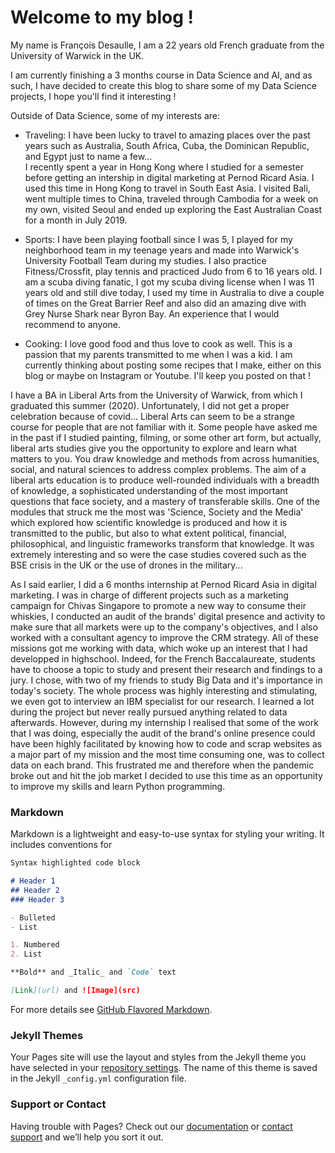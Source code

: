 # Welcome to my blog !

My name is François Desaulle, I am a 22 years old French graduate from the University of Warwick in the UK. 

I am currently finishing a 3 months course in Data Science and AI, and as such, I have decided to create this blog to share some of my Data Science projects, I hope you'll find it interesting ! 

Outside of Data Science, some of my interests are:

- Traveling: I have been lucky to travel to amazing places over the past years such as Australia, South Africa, Cuba, the Dominican Republic, and Egypt just to name a few...  
I recently spent a year in Hong Kong where I studied for a semester before getting an intership in digital marketing at Pernod Ricard Asia. I used this time in Hong Kong to travel in South East Asia. I visited Bali, went multiple times to China, traveled through Cambodia for a week on my own, visited Seoul and ended up exploring the East Australian Coast for a month in July 2019.

- Sports: I have been playing football since I was 5, I played for my neighborhood team in my teenage years and made into Warwick's University Football Team during my studies. I also practice Fitness/Crossfit, play tennis and practiced Judo from 6 to 16 years old. I am a scuba diving fanatic, I got my scuba diving license when I was 11 years old and still dive today, I used my time in Australia to dive a couple of times on the Great Barrier Reef and also did an amazing dive with Grey Nurse Shark near Byron Bay. An experience that I would recommend to anyone. 

- Cooking: I love good food and thus love to cook as well. This is a passion that my parents transmitted to me when I was a kid. I am currently thinking about posting some recipes that I make, either on this blog or maybe on Instagram or Youtube. I'll keep you posted on that !


I have a BA in Liberal Arts from the University of Warwick, from which I graduated this summer (2020). Unfortunately, I did not get a proper celebration because of covid...
Liberal Arts can seem to be a strange course for people that are not familiar with it. Some people have asked me in the past if I studied painting, filming, or some other art form, but actually, liberal arts studies give you the opportunity to explore and learn what matters to you. 
You draw knowledge and methods from across humanities, social, and natural sciences to address complex problems. The aim of a liberal arts education is to produce well-rounded individuals with a breadth of knowledge, a sophisticated understanding of the most important questions that face society, and a mastery of transferable skills.
One of the modules that struck me the most was 'Science, Society and the Media' which explored how scientific knowledge is produced and how it is transmitted to the public, but also to what extent political, financial, philosophical, and linguistic frameworks transform that knowledge. It was extremely interesting and so were the case studies covered such as the BSE crisis in the UK or the use of drones in the military... 

As I said earlier, I did a 6 months internship at Pernod Ricard Asia in digital marketing. I was in charge of different projects such as a marketing campaign for Chivas Singapore to promote a new way to consume their whiskies, I conducted an audit of the brands' digital presence and activity to make sure that all markets were up to the company's objectives, and I also worked with a consultant agency to improve the CRM strategy. All of these missions got me working with data, which woke up an interest that I had developped in highschool. Indeed, for the French Baccalaureate, students have to choose a topic to study and present their research and findings to a jury. I chose, with two of my friends to study Big Data and it's importance in today's society. The whole process was highly interesting and stimulating, we even got to interview an IBM specialist for our research. I learned a lot during the project but never really pursued anything related to data afterwards. 
However, during my internship I realised that some of the work that I was doing, especially the audit of the brand's online presence could have been highly facilitated by knowing how to code and scrap websites as a major part of my mission and the most time consuming one, was to collect data on each brand. This frustrated me and therefore when the pandemic broke out and hit the job market I decided to use this time as an opportunity to improve my skills and learn Python programming. 




### Markdown

Markdown is a lightweight and easy-to-use syntax for styling your writing. It includes conventions for

```markdown
Syntax highlighted code block

# Header 1
## Header 2
### Header 3

- Bulleted
- List

1. Numbered
2. List

**Bold** and _Italic_ and `Code` text

[Link](url) and ![Image](src)
```

For more details see [GitHub Flavored Markdown](https://guides.github.com/features/mastering-markdown/).

### Jekyll Themes

Your Pages site will use the layout and styles from the Jekyll theme you have selected in your [repository settings](https://github.com/FDesaulle/fdesaulle.github.io/settings). The name of this theme is saved in the Jekyll `_config.yml` configuration file.

### Support or Contact

Having trouble with Pages? Check out our [documentation](https://docs.github.com/categories/github-pages-basics/) or [contact support](https://github.com/contact) and we’ll help you sort it out.
